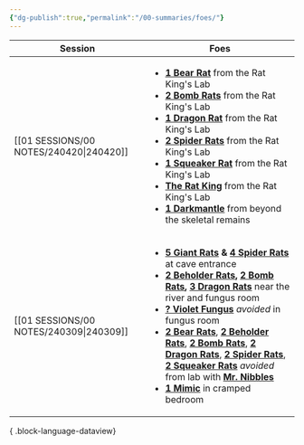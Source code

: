 ```yaml
---
{"dg-publish":true,"permalink":"/00-summaries/foes/"}
---
```



| Session                                    | Foes                                                                                                                                                                                                                                                                                                                                                                                                                                                                                                                                                                                                                                                                                                                                                                                                                                                                                                                                                                                                     |
| ------------------------------------------ | -------------------------------------------------------------------------------------------------------------------------------------------------------------------------------------------------------------------------------------------------------------------------------------------------------------------------------------------------------------------------------------------------------------------------------------------------------------------------------------------------------------------------------------------------------------------------------------------------------------------------------------------------------------------------------------------------------------------------------------------------------------------------------------------------------------------------------------------------------------------------------------------------------------------------------------------------------------------------------------------------------- |
| [[01 SESSIONS/00 NOTES/240420\|240420]] | <ul><li>**[1 Bear Rat](https://imgur.com/eFC8mc3)** from the Rat King's Lab</li><li>**[2 Bomb Rats](https://imgur.com/4kwvmAe)** from the Rat King's Lab</li><li>**[1 Dragon Rat](https://imgur.com/oyZUh78)** from the Rat King's Lab</li><li>**[2 Spider Rats](https://imgur.com/ETuyMao)** from the Rat King's Lab</li><li>**[1 Squeaker Rat](https://imgur.com/sHi9IWd)** from the Rat King's Lab</li><li>**[The Rat King](https://i.imgur.com/C4Im5BH.png)** from the Rat King's Lab</li><li>**[1 Darkmantle](https://i.imgur.com/8Ud2tDB.png)** from beyond the skeletal remains</li></ul>                                                                                                                                                                                                                                                                                                                                                                                                         |
| [[01 SESSIONS/00 NOTES/240309\|240309]] | <ul><li>**[5 Giant Rats](https://2e.aonprd.com/Images/Monsters/Rat_GiantRat.png) & [4 Spider Rats](https://imgur.com/ETuyMao)** at cave entrance</li><li>**[2 Beholder Rats](https://imgur.com/CkPTS2o), [2 Bomb Rats](https://imgur.com/4kwvmAe),  [3 Dragon Rats](https://imgur.com/oyZUh78)** near the river and fungus room</li><li>**[? Violet Fungus](https://www.dndbeyond.com/avatars/thumbnails/29317/506/1000/1000/638004853119895129.jpeg)** *avoided* in fungus room</li><li>**[2 Bear Rats](https://imgur.com/eFC8mc3)**, **[2 Beholder Rats](https://imgur.com/CkPTS2o)**, **[2 Bomb Rats](https://imgur.com/4kwvmAe)**, **[2 Dragon Rats](https://imgur.com/oyZUh78)**, **[2 Spider Rats](https://imgur.com/ETuyMao)**, **[2 Squeaker Rats](https://imgur.com/sHi9IWd)** *avoided* from lab with **[Mr. Nibbles](https://imgur.com/1tNiAnW)**</li><li>**[1 Mimic](https://www.dndbeyond.com/avatars/thumbnails/30833/408/1000/1000/638063863232165584.png)** in cramped bedroom</li></ul> |

{ .block-language-dataview}
